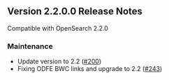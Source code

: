 ## Version 2.2.0.0 Release Notes

Compatible with OpenSearch 2.2.0


### Maintenance

* Update version to 2.2 ([#200](https://github.com/opensearch-project/performance-analyzer-rca/pull/200))
* Fixing ODFE BWC links and upgrade to 2.2 ([#243](https://github.com/opensearch-project/performance-analyzer/pull/243))
